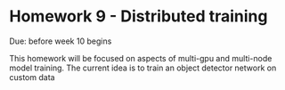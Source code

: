 # Homework 9 - Distributed training

Due: before week 10 begins

This homework will be focused on aspects of multi-gpu and multi-node model training.
The current idea is to train an object detector network on custom data
